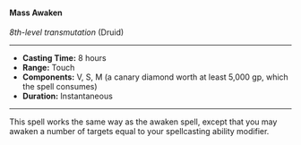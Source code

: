 #### Mass Awaken
*8th-level transmutation* (Druid)
___
- **Casting Time:** 8 hours
- **Range:** Touch
- **Components:** V, S, M (a canary diamond worth at least 5,000 gp, which the spell consumes)
- **Duration:** Instantaneous
---
This spell works the same way as the awaken
spell, except that you may awaken a number of
targets equal to your spellcasting ability modifier.
